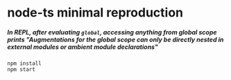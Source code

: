 # node-ts minimal reproduction

##### In REPL, after evaluating `global`, accessing anything from global scope prints "Augmentations for the global scope can only be directly nested in external modules or ambient module declarations"

```
npm install
npm start
```
